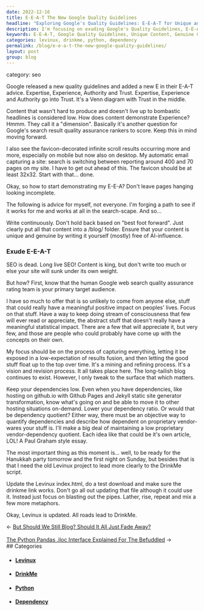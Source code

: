 ```yaml
---
date: 2022-12-16
title: E-E-A-T The New Google Quality Guidelines
headline: "Exploring Google's Quality Guidelines: E-E-A-T for Unique and Genuine Content"
description: I'm focusing on exuding Google's Quality Guidelines, E-E-A-T, by creating unique and genuine content that demonstrates my experience. I'm also keeping dependencies low and updating the Levinux index.html file, as well as making sure the DrinkMe script is accessible. Join me as I take you through my journey to follow Google's Quality Guidelines.
keywords: E-E-A-T, Google Quality Guidelines, Unique Content, Genuine Content, Experience, Dependencies, Levinux, index.html, DrinkMe, Script, Expertise, Authority, Trust, Favicon, 32x32
categories: levinux, drinkme, python, dependency
permalink: /blog/e-e-a-t-the-new-google-quality-guidelines/
layout: post
group: blog
---
```


category: seo

Google released a new quality guidelines and added a new E in their E-A-T
advice. Expertise, Experience, Authority and Trust. Expertise, Experience and
Authority go into Trust. It's a Venn diagram with Trust in the middle.

Content that wasn't hard to produce and doesn't live up to bombastic headlines
is considered low. How does content demonstrate Experience? Hmmm. They call it
a "dimension". Basically it's another question for Google's search result
quality assurance rankers to score. Keep this in mind moving forward.

I also see the favicon-decorated infinite scroll results occurring more and
more, especially on mobile but now also on desktop. My automatic email
capturing a site: search is switching between reporting around 400 and 70 pages
on my site. I have to get out ahead of this. The favicon should be at least
32x32. Start with that... done.

Okay, so how to start demonstrating my E-E-A? Don't leave pages hanging looking
incomplete.

The following is advice for myself, not everyone. I'm forging a path to see if
it works for me and works at all in the search-scape. And so...

Write continuously. Don't hold back based on "best foot forward". Just clearly
put all that content into a /blog/ folder. Ensure that your content is unique
and genuine by writing it yourself (mostly) free of AI-influence.

### Exude E-E-A-T

SEO is dead. Long live SEO! Content is king, but don't write too much or else
your site will sunk under its own weight.

But how? First, know that the human Google web search quality assurance rating
team is your primary target audience.

I have so much to offer that is so unlikely to come from anyone else, stuff
that could really have a meaningful positive impact on peoples' lives. Focus on
that stuff. Have a way to keep doing stream of consciousness that few will ever
read or appreciate, the abstract stuff that doesn't really have a meaningful
statistical impact. There are a few that will appreciate it, but very few, and
those are people who could probably have come up with the concepts on their
own.

My focus should be on the process of capturing everything, letting it be
exposed in a low-expectation of results fusion, and then letting the good stuff
float up to the top over time. It's a mining and refining process. It's a
vision and revision process. It all takes place here. The long-tailish blog
continues to exist. However, I only tweak to the surface that which matters.

Keep your dependencies low. Even when you have dependencies, like hosting on
github.io with Github Pages and Jekyll static site generator transformation,
know what's going on and be able to move it to other hosting situations
on-demand. Lower your dependency ratio. Or would that be dependency quotient?
Either way, there must be an objective way to quantify dependencies and
describe how dependent on proprietary vendor-wares your stuff is. I'll make a
big deal of maintaining a low proprietary vendor-dependency quotient. Each idea
like that could be it's own article, LOL! A Paul Graham style essay.

The most important thing as this moment is... well, to be ready for the
Hanukkah party tomorrow and the first night on Sunday, but besides that is that
I need the old Levinux project to lead more clearly to the DrinkMe script.

Update the Levinux index.html, do a test download and make sure the drinkme
link works. Don't go all out updating that file although it could use it.
Instead just focus on blasting out the pipes. Lather, rise, repeat and mix a
few more metaphors.

Okay, Levinux is updated. All roads lead to DrinkMe.


<div class="arrow-links"><div class="post-nav-prev"><span class="arrow">&larr;&nbsp;</span><a href="/blog/but-should-we-still-blog-should-it-all-just-fade-away/">But Should We Still Blog? Should It All Just Fade Away?</a></div> &nbsp; <div class="post-nav-next"><a href="/blog/the-python-pandas-iloc-interface-explained-for-the-befuddled/">The Python Pandas .iloc Interface Explained For The Befuddled</a><span class="arrow">&nbsp;&rarr;</span></div></div>
## Categories

<ul>
<li><h4><a href='/levinux/'>Levinux</a></h4></li>
<li><h4><a href='/drinkme/'>DrinkMe</a></h4></li>
<li><h4><a href='/python/'>Python</a></h4></li>
<li><h4><a href='/dependency/'>Dependency</a></h4></li></ul>